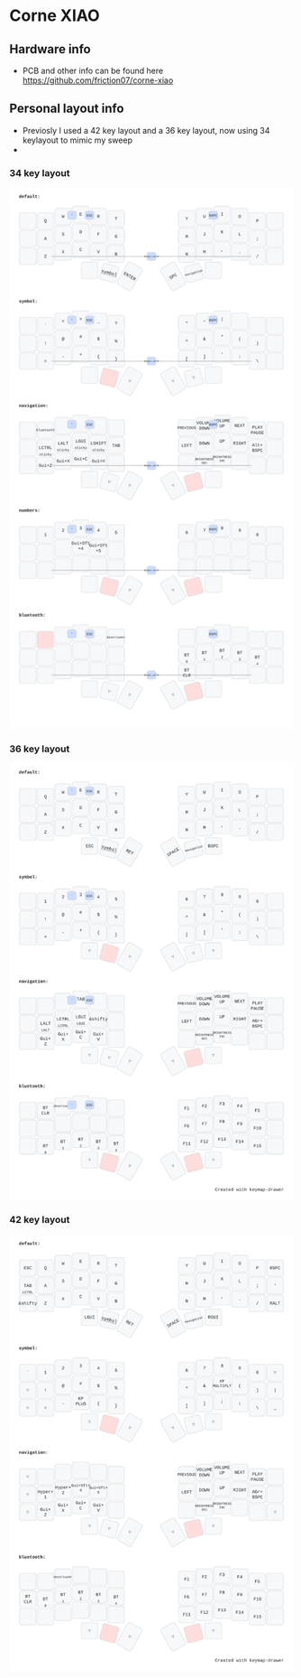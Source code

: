 # Corne XIAO

## Hardware info

- PCB and other info can be found here https://github.com/friction07/corne-xiao

## Personal layout info

- Previosly I used a 42 key layout and a 36 key layout, now using 34 keylayout to mimic my sweep
-
 ### 34 key layout
![keymap_drawer_representation](./docs/34-keys/34-keys.svg?raw=true "keymap representation")

 ### 36 key layout
![keymap_drawer_representation](./docs/36-keys/36-keys.svg?raw=true "keymap representation")

 ### 42 key layout
![keymap_drawer_representation](./docs/42-keys/42-keys.svg?raw=true "keymap representation")
